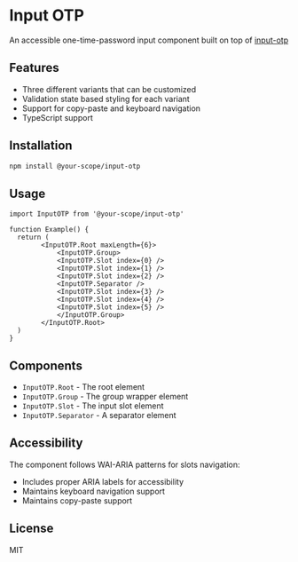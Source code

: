 # Input OTP

An accessible one-time-password input component built on top of [input-otp](https://input-otp.rodz.dev/)

## Features

- Three different variants that can be customized
- Validation state based styling for each variant
- Support for copy-paste and keyboard navigation
- TypeScript support

## Installation

```bash
npm install @your-scope/input-otp
```

## Usage

```tsx
import InputOTP from '@your-scope/input-otp'

function Example() {
  return (
        <InputOTP.Root maxLength={6}>
            <InputOTP.Group>
            <InputOTP.Slot index={0} />
            <InputOTP.Slot index={1} />
            <InputOTP.Slot index={2} />
            <InputOTP.Separator />
            <InputOTP.Slot index={3} />
            <InputOTP.Slot index={4} />
            <InputOTP.Slot index={5} />
            </InputOTP.Group>
        </InputOTP.Root>
  )
}
```

## Components

- `InputOTP.Root` - The root element
- `InputOTP.Group` - The group wrapper element
- `InputOTP.Slot` - The input slot element
- `InputOTP.Separator` - A separator element

## Accessibility

The component follows WAI-ARIA patterns for slots navigation:
- Includes proper ARIA labels for accessibility
- Maintains keyboard navigation support
- Maintains copy-paste support

## License

MIT
